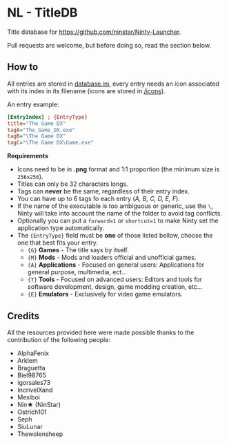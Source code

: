 # NL - TitleDB

Title database for https://github.com/ninstar/Ninty-Launcher.

Pull requests are welcome, but before doing so, read the section below.

## How to

All entries are stored in [database.ini](https://github.com/ninstar/NL-TitleDB/blob/main/database.ini), every entry needs an icon associated with its index in its filename (icons are stored in [/icons](https://github.com/ninstar/NL-TitleDB/tree/main/icons)).

An entry example:
```ini
[EntryIndex] ; {EntryType}
title="The Game DX"
tagA="The_Game_DX.exe"
tagB="\The Game DX"
tagC="\The Game DX\Game.exe"
```

**Requirements**
- Icons need to be in **.png** format and 1:1 proportion (the minimum size is ``256x256``).
- Titles can only be 32 characters longs.
- Tags can **never** be the same, regardless of their entry index.
- You can have up to 6 tags fo each entry (*A, B, C, D, E, F*).
- If the name of the executable is too ambiguous or generic, use the ``\``, Ninty will take into account the name of the folder to avoid tag conflicts.
- Optionally you can put a ``forward=1`` or ``shortcut=1`` to make Ninty set the application type automatically.
- The ``{EntryType}`` field must be **one** of those listed bellow, choose the one that best fits your entry.
	- ``{G}`` **Games** - The title says by itself.
	- ``{M}`` **Mods** - Mods and loaders official and unofficial games.
	- ``{A}`` **Applications** - Focused on general users: Applications for general purpose, multimedia, ect...
	- ``{T}`` **Tools** - Focused on advanced users: Editors and tools for software development, design, game modding creation, etc...
	- ``{E}`` **Emulators** - Exclusively for video game emulators.

## Credits

All the resources provided here were made possible thanks to the contribution of the following people:

* AlphaFenix  
* Arklem  
* Braguetta  
* Biel98765  
* igorsales73  
* IncrivelXand  
* Mexiboi  
* Nin★ (NinStar)  
* Ostrich101
* Seph  
* SiuLunar  
* Thewolensheep  
